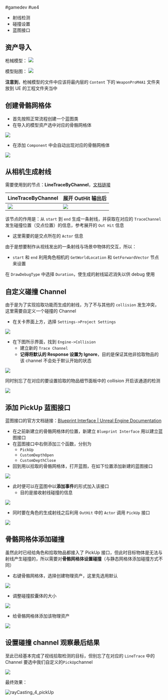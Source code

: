 #gamedev  #ue4 
- 射线检测
- 碰撞设置
- 蓝图接口

## 资产导入

枪械模型：
![](img/Pasted%20image%2020240119225705.png)

模型贴图：
![](img/Pasted%20image%2020240119225726.png)

**注意到**，枪械模型的文件中应该将最内层的 `Content` 下的 `WeaponProM4A1` 文件夹放到 UE 的工程文件夹当中

## 创建骨骼网格体

- 首先按照正常流程创建一个蓝图类
- 在导入的模型资产选中对应的骨骼网格体

![](img/Pasted%20image%2020240119231358.png)
- 在添加 `Component` 中会自动出现对应的骨骼网格体

![](img/Pasted%20image%2020240119231328.png)

## 从相机生成射线

需要使用到的节点：**LineTraceByChannel**，[文档链接](https://docs.unrealengine.com/4.26/en-US/BlueprintAPI/Collision/LineTraceByChannel/)

| LineTraceByChannel | 展开 OutHit 输出后 |
| ---- | ---- |
| ![](img/Pasted%20image%2020240119225902.png) <br> | ![](img/Pasted%20image%2020240119230114.png) <br> |

该节点的作用是：从 `start` 到 `end` 生成一条射线，并获取在对应的 `TraceChannel` 发生碰撞位置（交点位置）的信息，参考展开的 `Out Hit` 信息
- 这里需要的是交点所在的 `Actor` 信息

由于是想要制作从视线发出的一条射线与场景中物体的交互，所以：
- `start` 和 `end` 利用角色相机的 `GetWorldLocation` 和 `GetForwardVector` 节点来设置

在 `DrawDebugType` 中选择 `Duration`，使生成的射线延迟消失以供 debug 使用


## 自定义碰撞 Channel

由于是为了实现拾取功能而生成的射线，为了不与其他的 `collision` 发生冲突，这里需要自定义一个碰撞的 Channel

- 在关卡界面上方，选择 `Settings->Project Settings`

![](img/Pasted%20image%2020240119230939.png)

- 在下图所示界面，找到 `Engine->Collision`
	- 建立新的 `Trace Channel`
	- **记得将默认的 Response 设置为 Ignore**，目的是保证其他非拾取物品的该 channel 不会处于默认开始的状态

![](img/Pasted%20image%2020240119231040.png)

同时别忘了在对应的要设置拾取的物品细节面板中的 collision 开启该通道的检测

![](img/Pasted%20image%2020240119232358.png)


## 添加 PickUp 蓝图接口

蓝图接口的官方文档链接：[Blueprint Interface | Unreal Engine Documentation](https://docs.unrealengine.com/4.26/en-US/ProgrammingAndScripting/Blueprints/UserGuide/Types/Interface/)

- 在之前新建立的骨骼网格体的位置，新建立 `Blueprint Interface` 用以建立蓝图接口
- 在蓝图接口中右侧添加三个函数，分别为
	- `PickUp`
	- `CustomDepthOpen`
	- `CustomDepthClose`
- 回到用以拾取的骨骼网格体，打开蓝图，在如下位置添加新建的蓝图接口

![](img/Pasted%20image%2020240119231853.png)

- 此时便可以在蓝图中以**添加事件**的形式加入该接口
	- 目的是接收射线碰撞的信息

![](img/Pasted%20image%2020240119231950.png)

- 同时要在角色的生成射线之后利用 `OutHit` 中的 `Actor` 调用 `PickUp` 接口

![](img/Pasted%20image%2020240119232130.png)

## 骨骼网格体添加碰撞

虽然此时已经给角色和拾取物品都接入了 PickUp 接口，但此时目标物体是无法与射线产生碰撞的，所以需要对**骨骼网格体设置碰撞**（与静态网格体添加碰撞方式不同）

- 右键骨骼网格体，选择创建物理资产，这里先选用默认

![](img/Pasted%20image%2020240119232239.png)

- 调整碰撞胶囊体的大小

![](img/Pasted%20image%2020240119232759.png)

- 给骨骼网格体添加该物理资产

![](img/Pasted%20image%2020240119232852.png)


## 设置碰撞 channel 观察最后结果

至此已经基本完成了视线拾取检测的目标，但别忘了在对应的 `LineTrace` 中的 Channel 要选中我们自定义的`PickUp`channel

![](img/Pasted%20image%2020240119233036.png)

最终效果：

![rayCasting_4_pickUp](img/rayCasting_4_pickUp.gif)



